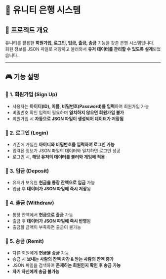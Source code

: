 # 🏦 유니티 은행 시스템

## 📖 프로젝트 개요
유니티를 활용한 **회원가입, 로그인, 입금, 출금, 송금** 기능을 갖춘 은행 시스템입니다.  
회원 정보를 JSON 파일로 저장하고 불러와서 **유저 데이터를 관리할 수 있도록 설계**되었습니다.

---

## 🎮 **기능 설명**

### 🔹 **1. 회원가입 (Sign Up)**
- 사용자는 **아이디(ID), 이름, 비밀번호(Password)를 입력**하여 회원가입 가능  
- 비밀번호 확인 입력이 필요하며 **일치하지 않으면 회원가입 불가**  
- 회원가입 시 **자동으로 JSON 파일이 생성되어 데이터가 저장됨**  

### 🔹 **2. 로그인 (Login)**
- 기존에 가입한 **아이디와 비밀번호를 입력하여 로그인 가능**  
- 입력된 정보가 JSON 파일의 데이터와 일치하면 로그인 성공  
- 로그인 시, **해당 유저의 데이터를 불러와 게임에 적용**  

### 🔹 **3. 입금 (Deposit)**
- 유저가 보유한 **현금을 통장 잔액으로 입금** 가능  
- 입금 후 **데이터가 JSON 파일에 즉시 저장**됨  

### 🔹 **4. 출금 (Withdraw)**
- 통장 잔액에서 **현금으로 출금** 가능  
- 출금 후 **데이터가 JSON 파일에 즉시 반영**됨  
- 출금할 금액이 부족하면 출금이 불가능  

### 🔹 **5. 송금 (Remit)**
- 다른 회원에게 **현금을 송금** 가능  
- 송금 시 **보내는 사람의 잔액 차감 & 받는 사람의 잔액 증가**  
- JSON 파일을 검색하여 **존재하는 회원인지 확인 후 송금 가능**  
- **자기 자신에게 송금 불가능**  
